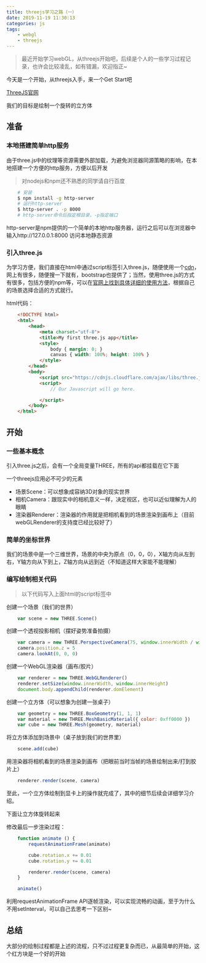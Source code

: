```yaml
---
title: threejs学习之路（一）
date: 2019-11-19 11:30:13
categories: js
tags: 
    - webgl
    - threejs
---
```


>最近开始学习webGL，从threejs开始吧，后续是个人的一些学习过程记录，也许会比较凌乱，如有错漏，欢迎指正~

今天是一个开始，从threejs入手，来一个Get Start吧

[ThreeJS官网](https://threejs.org/)

我们的目标是绘制一个旋转的立方体

## 准备

### 本地搭建简单http服务

由于three.js中的纹理等资源需要外部加载，为避免浏览器同源策略的影响，在本地搭建一个方便的http服务，方便以后开发

>对nodejs和npm还不熟悉的同学请自行百度

```bash
    # 安装
    $ npm install -g http-server
    # 运行http-server
    $ http-server . -p 8000
    # http-server命令后指定根目录，-p指定端口
```

http-server是npm提供的一个简单的本地http服务器，运行之后可以在浏览器中输入http://127.0.0.1:8000 访问本地静态资源

### 引入three.js

为学习方便，我们直接在html中通过script标签引入three.js，随便使用一个[cdn](https://cdnjs.cloudflare.com/ajax/libs/three.js/109/three.js)，网上有很多，随便搜一下就有，bootstrap也提供了；当然，使用three.js的方式有很多，包括方便的npm等，可以在[官网上找到具体详细的使用方法](https://threejs.org/docs/index.html#manual/zh/introduction/Import-via-modules)，根据自己的场景选择合适的方式就行。

html代码：

```html
    <!DOCTYPE html>
    <html>
        <head>
            <meta charset="utf-8">
            <title>My first three.js app</title>
            <style>
                body { margin: 0; }
                canvas { width: 100%; height: 100% }
            </style>
        </head>
        <body>
            <script src="https://cdnjs.cloudflare.com/ajax/libs/three.js/109/three.js"></script>
            <script>
                // Our Javascript will go here.

            </script>
        </body>
    </html>
```

## 开始

### 一些基本概念

引入three.js之后，会有一个全局变量THREE，所有的api都挂载在它下面

一个threejs应用必不可少的元素

* 场景Scene：可以想象成容纳3D对象的现实世界
* 相机Camera：跟现实中的相机意义一样，决定视区，也可以近似理解为人的眼睛
* 渲染器Renderer：渲染器的作用就是把相机看到的场景渲染到画布上（目前webGLRenderer的支持度已经比较好了）

### 简单的坐标世界

我们的场景中是一个三维世界，场景的中央为原点（0，0，0），X轴方向从左到右，Y轴方向从下到上，Z轴方向从远到近（不知道这样大家能不能理解）

### 编写绘制相关代码

>以下代码写入上面html的script标签中

创建一个场景（我们的世界）

```js
    var scene = new THREE.Scene()
```

创建一个透视投影相机（摆好姿势准备拍摄）

```js
    var camera = new THREE.PerspectiveCamera(75, window.innerWidth / window.innerHeight, 0.1, 1000)
    camera.position.z = 5
    camera.lookAt(0, 0, 0)
```

创建一个WebGL渲染器（画布/胶片）

```js
    var renderer = new THREE.WebGLRenderer()
    renderer.setSize(window.innerWidth, window.innerHeight)
    document.body.appendChild(renderer.domElement)
```

创建一个立方体（可以想象为创建一张桌子）

```js
    var geometry = new THREE.BoxGeometry(1, 1, 1)
    var material = new THREE.MeshBasicMaterial({ color: 0xff0000 })
    var cube = new THREE.Mesh(geometry, material)
```

将立方体添加到场景中（桌子放到我们的世界里）

```js
    scene.add(cube)
```

用渲染器将相机看到的场景渲染到画布（把眼前当时当帧的场景绘制出来/打到胶片上）

```js
    renderer.render(scene, camera)
```

至此，一个立方体绘制到显卡上的操作就完成了，其中的细节后续会详细学习介绍。

下面让立方体旋转起来

修改最后一步渲染过程：

```js
    function animate () {
        requestAnimationFrame(animate)

        cube.rotation.x += 0.01
        cube.rotation.y += 0.01

        renderer.render(scene, camera)
    }

    animate()
```

利用requestAnimationFrame API逐帧渲染，可以实现流畅的动画，至于为什么不用setInterval，可以自己去思考一下区别~

## 总结

大部分的绘制过程都是上述的流程，只不过过程更复杂而已，从最简单的开始，这个红方块是一个好的开始
